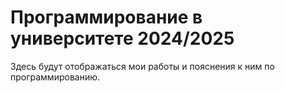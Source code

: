 # Программирование в университете 2024/2025

Здесь будут отображаться мои работы и пояснения к ним по программированию.
